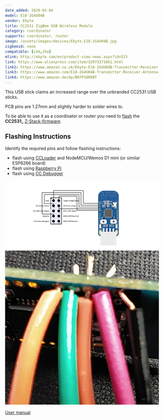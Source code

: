 ```yaml
---
date_added: 2020-02-04
model: E18-2G4U04B
vendor: Ebyte
title: CC2531 ZigBee USB Wireless Module
category: coordinator
supports: coordinator, router
image: /assets/images/devices/Ebyte_E18-2G4U04B.jpg
zigbeeid: none
compatible: [z2m,zha]
mlink: http://ebyte.com/en/product-view-news.aspx?id=523
link: https://www.aliexpress.com/item/32973371661.html
link2: https://www.amazon.co.uk/Ebyte-E18-2G4U04B-Transmitter-Receiver-Indicator/dp/B07P16MXBT
link3: https://www.amazon.com/E18-2G4U04B-Transmitter-Receiver-Antenna-Indicator/dp/B082KLKBT3
link4: https://www.amazon.de/dp/B07P16MXBT
---
```

This USB stick claims an increased range over the unbranded CC2531 USB sticks.

PCB pins are 1.27mm and slightly harder to solder wires to. 

To be able to use it as a coordinator or router you need to [flash](flashing_ccloader) the **CC2531_** [Z-Stack-firmware](https://github.com/Koenkk/Z-Stack-firmware/).

## Flashing Instructions
Identify the required pins and follow flashing instructions:
- flash using [CCLoader](/flashing_ccloader.html) and NodeMCU/Wemos D1 mini (or similar ESP8266 board)
- flash using [Raspberry Pi](http://www.marrold.co.uk/2019/12/flashing-cc2530-cc2591-zigbee-module.html)
- flash using [CC Debugger](http://ptvo.info/how-to-select-and-flash-cc2530-144/) 

![Pinout](/assets/images/devices/Ebyte_E18-2G4U04B-pinout.jpg)
![Wired to Dupont cables](/assets/images/devices/Ebyte_E18-2G4U04B-wired.jpg)

[User manual](/assets/files/E18-2G4U04B_Usermanual_EN_v1.0.pdf)
